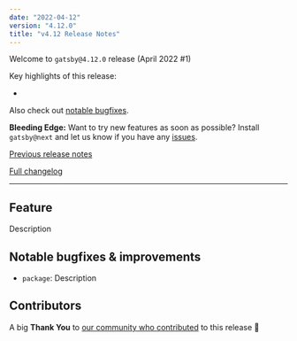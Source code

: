 ```yaml
---
date: "2022-04-12"
version: "4.12.0"
title: "v4.12 Release Notes"
---
```


Welcome to `gatsby@4.12.0` release (April 2022 #1)

Key highlights of this release:

-

Also check out [notable bugfixes](#notable-bugfixes--improvements).

**Bleeding Edge:** Want to try new features as soon as possible? Install `gatsby@next` and let us know
if you have any [issues](https://github.com/gatsbyjs/gatsby/issues).

[Previous release notes](/docs/reference/release-notes/v4.11)

[Full changelog][full-changelog]

---

## Feature

Description

## Notable bugfixes & improvements

- `package`: Description

## Contributors

A big **Thank You** to [our community who contributed][full-changelog] to this release 💜

[full-changelog]: https://github.com/gatsbyjs/gatsby/compare/gatsby@4.12.0-next.0...gatsby@4.12.0
